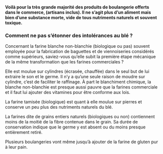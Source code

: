 **Voilà pour la très grande majorité des produits de boulangerie offerts dans le commerce, (artisans inclus). Il ne s’agit plus d’un aliment mais bien d’une substance morte, vide de tous nutriments naturels et souvent toxique.**

### Comment ne pas s’étonner des intolérances au blé ?

Concernant la farine blanche non-blanchie (biologique ou pas) souvent employée pour la fabrication de baguettes et de viennoiseries considérés comme supérieurs, saviez-vous qu’elle subit la première étape mécanique de la même transformation que les farines commerciales ?

Elle est moulue sur cylindres (écrasée, chauffée) dans le seul but de lui extraire le son et le germe. Il n’y a qu’une seule raison de moudre sur cylindre, c’est de faciliter le raffinage. À part le blanchiment chimique, la blanche non-blanchie est presque aussi pauvre que la farines commerciale et il faut lui ajouter des vitamines pour être conforme aux lois.

La farine tamisée (biologique) est quant à elle moulue sur pierres et conserve un peu plus des nutriments naturels du blé.

La farines dite de grains entiers naturels (biologiques ou non) contiennent moins de la moitié de la fibre contenue dans le grain. Sa durée de conservation indique que le germe y est absent ou du moins presque entièrement retiré.

<p class="content-centered">
  Plusieurs boulangeries vont même jusqu’à ajouter de la farine de gluten pur à leur pain.
</p>
